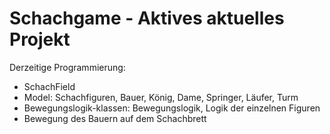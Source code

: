 # Schachgame - Aktives aktuelles Projekt 

Derzeitige Programmierung:
- SchachField
- Model: Schachfiguren, Bauer, König, Dame, Springer, Läufer, Turm
- Bewegungslogik-klassen: Bewegungslogik, Logik der einzelnen Figuren 
- Bewegung des Bauern auf dem Schachbrett 

